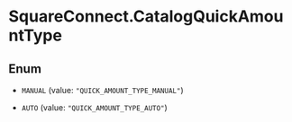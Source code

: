 # SquareConnect.CatalogQuickAmountType

## Enum


* `MANUAL` (value: `"QUICK_AMOUNT_TYPE_MANUAL"`)

* `AUTO` (value: `"QUICK_AMOUNT_TYPE_AUTO"`)



